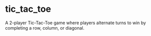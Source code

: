 # tic_tac_toe
A 2-player Tic-Tac-Toe game where players alternate turns to win by completing a row, column, or diagonal.
